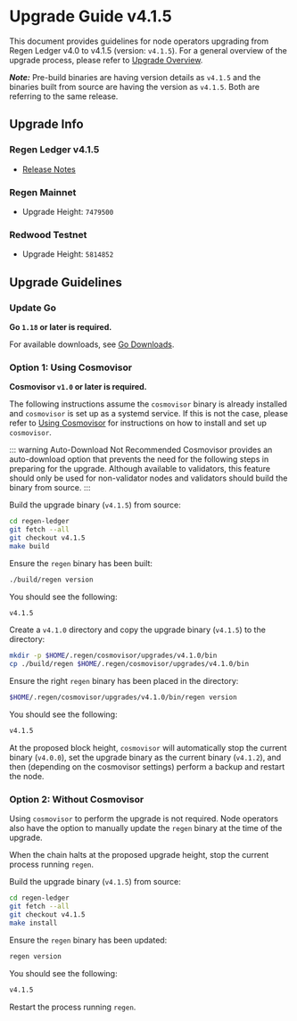 # Upgrade Guide v4.1.5

This document provides guidelines for node operators upgrading from Regen Ledger v4.0 to v4.1.5 (version: `v4.1.5`). For a general overview of the upgrade process, please refer to [Upgrade Overview](README.md).

***Note:*** Pre-build binaries are having version details as `v4.1.5` and the binaries built from source are having the version as `v4.1.5`. Both are referring to the same release.

## Upgrade Info

### Regen Ledger v4.1.5

- [Release Notes](https://github.com/regen-network/regen-ledger/releases/tag/v4.1.5)

### Regen Mainnet

- Upgrade Height: `7479500`

### Redwood Testnet

- Upgrade Height: `5814852`

## Upgrade Guidelines

### Update Go

**Go `1.18` or later is required.**

For available downloads, see [Go Downloads](https://go.dev/dl/).

### Option 1: Using Cosmovisor

**Cosmovisor `v1.0` or later is required.**

The following instructions assume the `cosmovisor` binary is already installed and `cosmovisor` is set up as a systemd service. If this is not the case, please refer to [Using Cosmovisor](../get-started/using-cosmovisor.md) for instructions on how to install and set up `cosmovisor`.

::: warning Auto-Download Not Recommended
Cosmovisor provides an auto-download option that prevents the need for the following steps in preparing for the upgrade. Although available to validators, this feature should only be used for non-validator nodes and validators should build the binary from source.
:::

Build the upgrade binary (`v4.1.5`) from source:

```bash
cd regen-ledger
git fetch --all
git checkout v4.1.5
make build
```

Ensure the `regen` binary has been built:

```bash
./build/regen version
```

You should see the following:

```bash
v4.1.5
```

Create a `v4.1.0` directory and copy the upgrade binary (`v4.1.5`) to the directory:

```bash
mkdir -p $HOME/.regen/cosmovisor/upgrades/v4.1.0/bin
cp ./build/regen $HOME/.regen/cosmovisor/upgrades/v4.1.0/bin
```
Ensure the right `regen` binary has been placed in the directory:

```bash
$HOME/.regen/cosmovisor/upgrades/v4.1.0/bin/regen version
```

You should see the following:

```bash
v4.1.5
```

At the proposed block height, `cosmovisor` will automatically stop the current binary (`v4.0.0`), set the upgrade binary as the current binary (`v4.1.2`), and then (depending on the cosmovisor settings) perform a backup and restart the node.

### Option 2: Without Cosmovisor

Using `cosmovisor` to perform the upgrade is not required. Node operators also have the option to manually update the `regen` binary at the time of the upgrade.

When the chain halts at the proposed upgrade height, stop the current process running `regen`.

Build the upgrade binary (`v4.1.5`) from source:

```bash
cd regen-ledger
git fetch --all
git checkout v4.1.5
make install
```

Ensure the `regen` binary has been updated:

```bash
regen version
```

You should see the following:

```bash
v4.1.5
```

Restart the process running `regen`.
